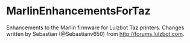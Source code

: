 # MarlinEnhancementsForTaz
Enhancements to the Marlin firmware for Lulzbot Taz printers.  Changes written by Sebastian (@Sebastianv650) from http://forums.lulzbot.com.
